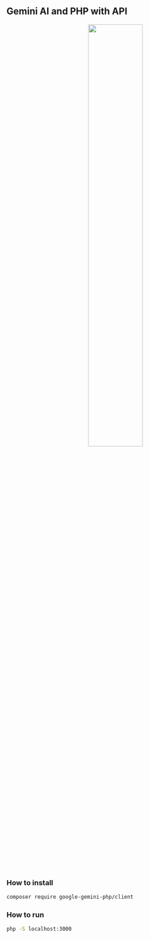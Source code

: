 ## Gemini AI and PHP with API
<p align="center">
<img style="width:50%" src="https://logowik.com/content/uploads/images/google-ai-gemini91216.logowik.com.webp">
</p>

### How to install

```bash
composer require google-gemini-php/client
```

### How to run

```bash
php -S localhost:3000
```
